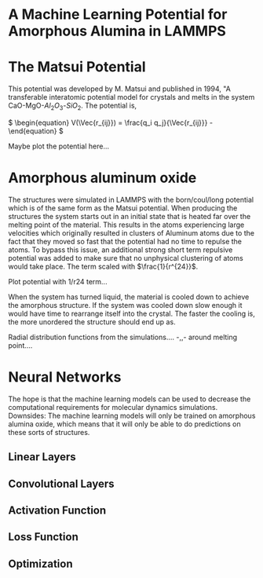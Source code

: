 # A Machine Learning Potential for Amorphous Alumina in LAMMPS

# The Matsui Potential
This potential was developed by M. Matsui and published in 1994, "A transferable interatomic potential model for crystals and melts in the system CaO-MgO-$Al_2O_3$-$SiO_2$. The potential is,

$
\begin{equation}
    V(\Vec{r_{ij}}) = \frac{q_i q_j}{\Vec{r_{ij}}} - 
\end{equation}
$

Maybe plot the potential here...

# Amorphous aluminum oxide
The structures were simulated in LAMMPS with the born/coul/long potential which is of the same form as the Matsui potential. When producing the structures the system starts out in an initial state that is heated far over the melting point of the material. This results in the atoms experiencing large velocities which originally resulted in clusters of Aluminum atoms due to the fact that they moved so fast that the potential had no time to repulse the atoms. To bypass this issue, an additional strong short term repulsive potential was added to make sure that no unphysical clustering of atoms would take place. The term scaled with $\frac{1}{r^{24}}$. 

Plot potential with 1/r24 term...

When the system has turned liquid, the material is cooled down to achieve the amorphous structure. If the system was cooled down slow enough it would have time to rearrange itself into the crystal. The faster the cooling is, the more unordered the structure should end up as. 

Radial distribution functions from the simulations....
-,,- around melting point....

# Neural Networks
The hope is that the machine learning models can be used to decrease the computational requirements for molecular dynamics simulations. 
Downsides: 
The machine learning models will only be trained on amorphous alumina oxide, which means that it will only be able to do predictions on these sorts of structures. 
## Linear Layers
## Convolutional Layers
## Activation Function
## Loss Function
## Optimization


